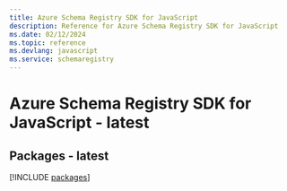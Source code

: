 ```yaml
---
title: Azure Schema Registry SDK for JavaScript
description: Reference for Azure Schema Registry SDK for JavaScript
ms.date: 02/12/2024
ms.topic: reference
ms.devlang: javascript
ms.service: schemaregistry
---
```

# Azure Schema Registry SDK for JavaScript - latest
## Packages - latest
[!INCLUDE [packages](schema-registry-index.md)]